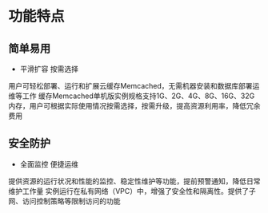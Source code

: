 # 功能特点
## 简单易用
- 平滑扩容 按需选择

用户可轻松部署、运行和扩展云缓存Memcached，无需机器安装和数据库部署运维等工作
缓存Memcached单机版实例规格支持1G、2G、4G、8G、16G、32G内存，用户可根据实际使用情况按需选择，按需升级，提高资源利用率，降低冗余费用

## 安全防护
- 全面监控 便捷运维

提供资源的运行状况和性能的监控、稳定性维护等功能，提前预警通知，降低日常维护工作量
实例运行在私有网络（VPC）中，增强了安全性和隔离性。提供了子网、访问控制策略等限制访问的功能
